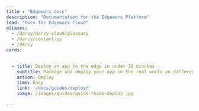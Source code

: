 ```yaml
---
title : "Edgeworx docs"
description: "Documentation for the Edgeworx Platform"
lead: "Docs for Edgeworx Cloud"
aliases:
  - /darcy/darcy-cloud/glossary
  - /darcy/contact-us
  - /darcy
cards:

  
  - title: Deploy an app to the edge in under 10 minutes
    subtitle: Package and deploy your app in the real world on different edge devices without changing the code.
    action: Deploy
    time: Easy
    link: '/docs/guides/deploy/'
    image: /images/guides/guide-thumb-deploy.jpg
  
---
```

